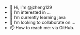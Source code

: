 - 👋 Hi, I’m @jzheng129
- 👀 I’m interested in ...
- 🌱 I’m currently learning java
- 💞️ I’m looking to collaborate on ...
- 📫 How to reach me: via GitHub.

<!---
jzheng129/jzheng129 is a ✨ special ✨ repository because its `README.md` (this file) appears on your GitHub profile.
You can click the Preview link to take a look at your changes.
--->
